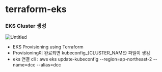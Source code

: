 # terraform-eks

### EKS Cluster 생성

![Untitled](https://s3-us-west-2.amazonaws.com/secure.notion-static.com/2e31e9ed-934d-4018-b74d-4f9682de097b/Untitled.png)

- EKS Provisioning using Terraform
- Provisioning이 완료되면 kubeconfig_{CLUSTER_NAME} 파일이 생김
- eks 연결 cli : aws eks update-kubeconfig --region=ap-northeast-2 --name=dcc --alias=dcc
